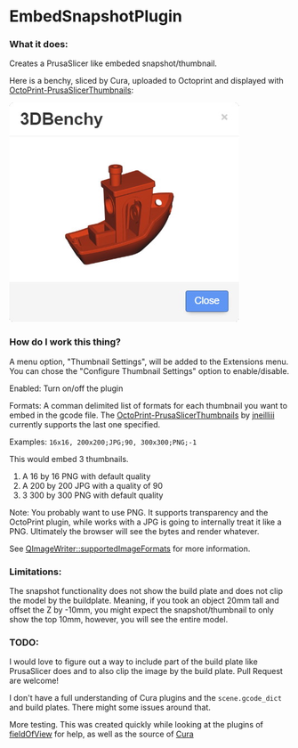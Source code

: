 # EmbedSnapshotPlugin

### What it does:

Creates a PrusaSlicer like embeded snapshot/thumbnail.

Here is a benchy, sliced by Cura, uploaded to Octoprint and displayed with [OctoPrint-PrusaSlicerThumbnails](https://github.com/jneilliii/OctoPrint-PrusaSlicerThumbnails):


![Result](Result-1.jpg)


### How do I work this thing?

A menu option, "Thumbnail Settings", will be added to the Extensions menu. You can chose the "Configure Thumbnail Settings" option to enable/disable.

Enabled: Turn on/off the plugin

Formats: A comman delimited list of formats for each thumbnail you want to embed in the gcode file. The [OctoPrint-PrusaSlicerThumbnails](https://github.com/jneilliii/OctoPrint-PrusaSlicerThumbnails) by [jneilliii](https://github.com/jneilliii) currently supports the last one specified.

Examples:
```16x16, 200x200;JPG;90, 300x300;PNG;-1```

This would embed 3 thumbnails.
1) A 16 by 16 PNG with default quality
2) A 200 by 200 JPG with a quality of 90
3) 3 300 by 300 PNG with default quality

Note: You probably want to use PNG. It supports transparency and the OctoPrint plugin, while works with a JPG is going to internally treat it like a PNG. Ultimately the browser will see the bytes and render whatever.

See [QImageWriter::supportedImageFormats](https://doc.qt.io/archives/qt-4.8/qimagewriter.html#supportedImageFormats) for more information.

### Limitations:

The snapshot functionality does not show the build plate and does not clip the model by the buildplate.  Meaning, if you took an object 20mm tall and offset the Z by -10mm, you might expect the snapshot/thumbnail to only show the top 10mm, however, you will see the entire model.

### TODO:

I would love to figure out a way to include part of the build plate like PrusaSlicer does and to also clip the image by the build plate. Pull Request are welcome!

I don't have a full understanding of Cura plugins and the `scene.gcode_dict` and build plates. There might some issues around that.

More testing. This was created quickly while looking at the plugins of [fieldOfView](https://github.com/fieldOfView) for help, as well as the source of [Cura](https://github.com/Ultimaker/Cura)
